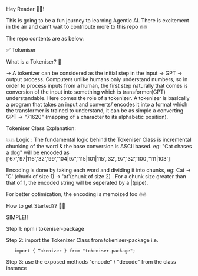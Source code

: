 Hey Reader 📗🤓!

This is going to be a fun journey to learning Agentic AI. There is excitement in the air and can't wait to contribute more to this repo 🔥🔥

The repo contents are as below:

✅ Tokeniser

What is a Tokeniser? 🤔

-> A tokenizer can be considered as the initial step in the input -> GPT -> output process. Computers unlike humans only understand numbers, so in order to process inputs from a human, the first step naturally that comes is conversion of the input into something which is transformer(GPT) understandable. Here comes the role of a tokenizer. A tokenizer is basically a program that takes an input and converts/ encodes it into a format which the transformer is trained to understand, it can be as simple a converting GPT -> "71620" (mapping of a character to its alphabetic position).

Tokeniser Class Explanation:

💥💥 Logic : The fundamental logic behind the Tokeniser Class is incremental chunking of the word & the base conversion is ASCII based. eg: "Cat chases a dog" will be encoded as ['67','97|116','32','99','104|97','115|101|115','32','97','32','100','111|103']

Encoding is done by taking each word and dividing it into chunks, eg: Cat -> 'C' (chunk of size 1) -> 'at'(chunk of size 2) . For a chunk size greater than that of 1, the encoded string will be seperated by a |(pipe).

For better optimization, the encoding is memoized too 🔥🔥

How to get Started?? 🤔🤔

SIMPLE!!

Step 1: npm i tokeniser-package

Step 2: import the Tokenizer Class from tokeniser-package i.e. 

       import { Tokenizer } from "tokeniser-package";

Step 3: use the exposed methods "encode" / "decode" from the class instance